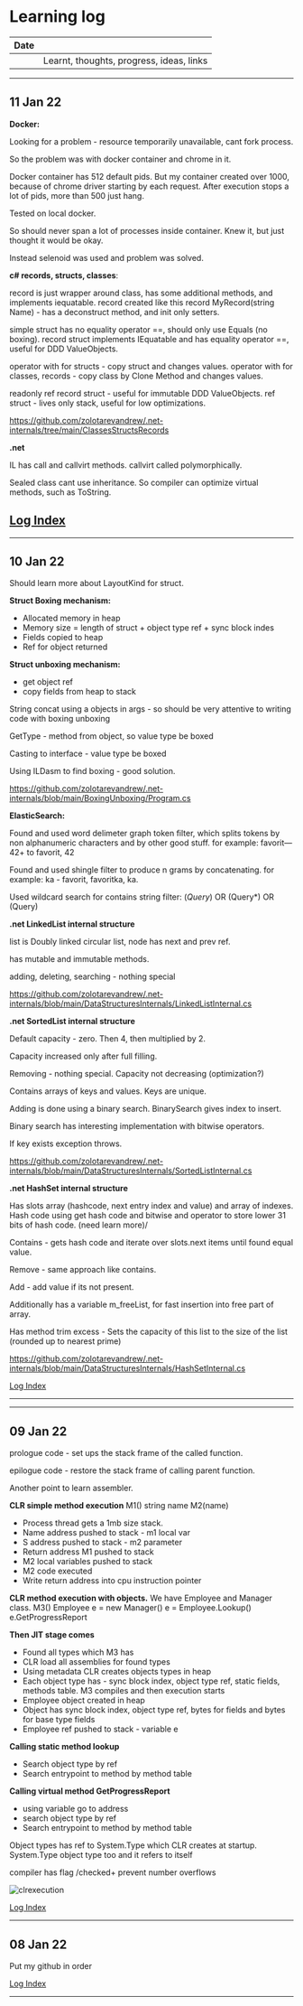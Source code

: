 # Learning log

|Date |                                        |
|:---:|:---------------------------------------|
|     |Learnt, thoughts, progress, ideas, links|
----------------------------------------------------------

## 11 Jan 22

**Docker:**

Looking for a problem - resource temporarily unavailable, cant fork process.

So the problem was with docker container and chrome in it.

Docker container has 512 default pids. But my container created over 1000, because of chrome driver starting by each request.
After execution stops a lot of pids, more than 500 just hang.  

Tested on local docker.

So should never span a lot of processes inside container. Knew it, but just thought it would be okay.

Instead selenoid was used and problem was solved.

**c# records, structs, classes**:

record is just wrapper around class, has some additional methods, and implements iequatable.
record created like this record MyRecord(string Name) - has a deconstruct method, and init only setters.

simple struct has no equality operator ==, should only use Equals (no boxing).
record struct implements IEquatable and has equality operator ==, useful for DDD ValueObjects.

operator with for structs - copy struct and changes values.
operator with for classes, records - copy class by Clone Method and changes values.

readonly ref record struct - useful for immutable DDD ValueObjects.
ref struct - lives only stack, useful for low optimizations.

https://github.com/zolotarevandrew/.net-internals/tree/main/ClassesStructsRecords

**.net**

IL has call and callvirt methods. callvirt called polymorphically.

Sealed class cant use inheritance.
So compiler can optimize virtual methods, such as ToString.

[Log Index]
----------------------------------------------------------
----------------------------------------------------------

## 10 Jan 22

Should learn more about LayoutKind for struct.

**Struct Boxing mechanism:**
- Allocated memory in heap
- Memory size = length of struct + object type ref + sync block indes
- Fields copied to heap
- Ref for object returned

**Struct unboxing mechanism:**
- get object ref
- copy fields from heap to stack

String concat using a objects in args - so should be very attentive to writing code with boxing unboxing

GetType - method from object, so value type be boxed

Сasting to interface - value type be boxed

Using ILDasm to find boxing - good solution.

https://github.com/zolotarevandrew/.net-internals/blob/main/BoxingUnboxing/Program.cs

**ElasticSearch:**

Found and used word delimeter graph token filter, which splits tokens by  non alphanumeric characters and by other good stuff.
for example: favorit—42+ to favorit, 42

Found and used shingle filter to produce n grams by concatenating.
for example:  ka - favorit, favoritka, ka.

Used wildcard search for contains string filter:
(*Query*) OR (Query*) OR (Query)

**.net LinkedList internal structure**

list is Doubly linked circular list, node has next and prev ref.

has mutable and immutable methods.

adding, deleting, searching - nothing special

https://github.com/zolotarevandrew/.net-internals/blob/main/DataStructuresInternals/LinkedListInternal.cs


**.net SortedList internal structure**

Default capacity - zero. Then 4, then multiplied by 2.

Capacity increased only after full filling.

Removing - nothing special. Capacity not decreasing (optimization?)

Contains arrays of keys and values. Keys are unique.

Adding is done using a binary search. BinarySearch gives index to insert.

Binary search has interesting implementation with bitwise operators.

If key exists exception throws.

https://github.com/zolotarevandrew/.net-internals/blob/main/DataStructuresInternals/SortedListInternal.cs

**.net HashSet internal structure**

Has slots array (hashcode, next entry index and value) and array of indexes.
Hash code using get hash code and bitwise and operator to store lower 31 bits of hash code. (need learn more)/

Contains - gets hash code and iterate over slots.next items until found equal value.

Remove - same approach like contains.

Add - add value if its not present.

Additionally has a variable m_freeList, for fast insertion into free part of array.

Has method trim excess - Sets the capacity of this list to the size of the list (rounded up to nearest prime)


https://github.com/zolotarevandrew/.net-internals/blob/main/DataStructuresInternals/HashSetInternal.cs

[Log Index]

----------------------------------------------------------
----------------------------------------------------------

## 09 Jan 22

prologue code - set ups the stack frame of the called function.

epilogue code - restore the stack frame of calling parent function.

Another point to learn assembler.

**CLR simple method execution**
M1()
string name
M2(name)
- Process thread gets a 1mb size stack.
- Name address pushed to stack - m1 local var
- S address pushed to stack - m2 parameter
- Return address M1 pushed to stack
- M2 local variables pushed to stack
- M2 code executed
- Write return address into cpu instruction pointer

**CLR method execution with objects.**
We have Employee and Manager class.
M3()
Employee e = new Manager()
e = Employee.Lookup()
e.GetProgressReport

**Then JIT stage comes**
- Found all types which M3 has
- CLR load all assemblies for found types
- Using metadata CLR creates objects types in heap
- Each object type has - sync block index, object type ref, static fields, methods table.
 M3 compiles and then execution starts
- Employee object created in heap
- Object has sync block index, object type ref, bytes for fields and bytes for base type fields
-  Employee ref pushed to stack - variable e

**Calling static method lookup**
- Search object type by ref
- Search entrypoint to method by method table

**Calling virtual method GetProgressReport**
- using variable go to address
- search object type by ref
- Search entrypoint to method by method table

Object types has ref to System.Type which CLR creates at startup.
System.Type object type too and it refers to itself

compiler has flag /checked+ prevent number overflows

![clrexecution](https://user-images.githubusercontent.com/49956820/148688808-8a5cc92c-e986-4678-b532-cb259c82584b.png)

[Log Index]

----------------------------------------------------------

## 08 Jan 22

Put my github in order

[Log Index]

----------------------------------------------------------

[Log Index]: https://github.com/zolotarevandrew/my_learning_tracker/blob/main/log-index.md#log-index